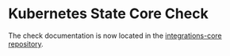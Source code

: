 # Kubernetes State Core Check

The check documentation is now located in the [integrations-core repository](https://github.com/DataDog/integrations-core/tree/master/kubernetes_state_core). 
